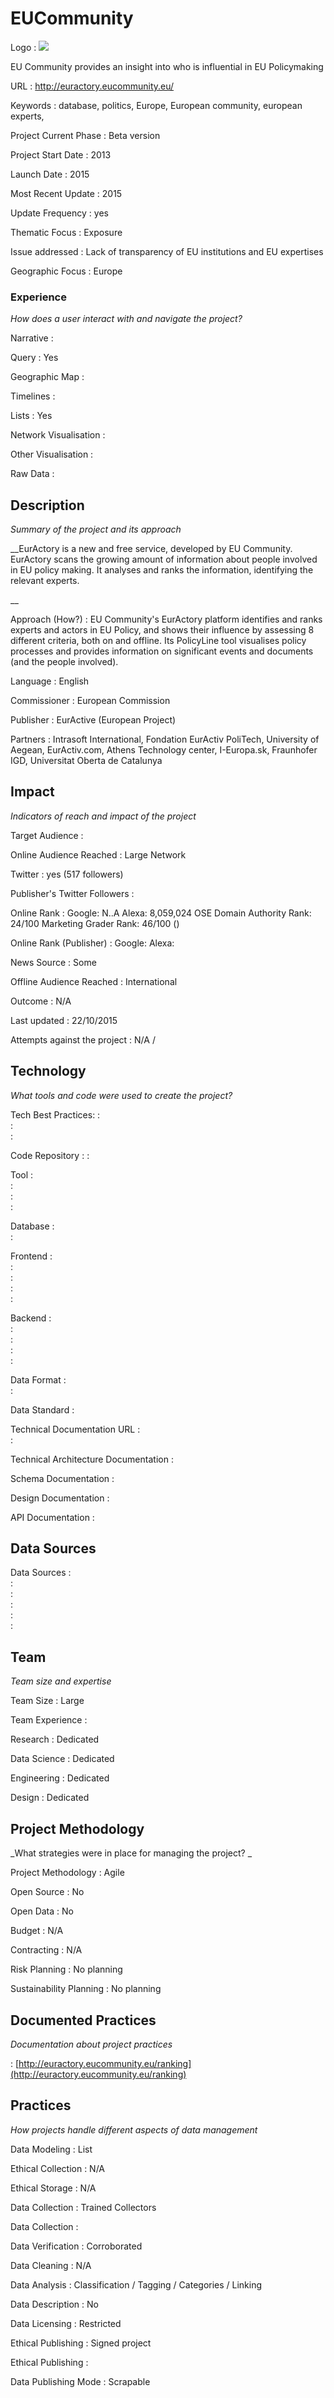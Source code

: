 # EUCommunity



Logo
:   ![](http://euractory.eucommunity.eu/sites/default/files/logo-beta.png)

EU Community provides an insight into who is influential in EU Policymaking

URL
:   http://euractory.eucommunity.eu/


Keywords
:   database, politics, Europe, European community, european experts,



Project Current Phase
:   Beta version

    

Project Start Date
:   2013



Launch Date
:   2015



Most Recent Update
:   2015



Update Frequency
:   yes



Thematic Focus
:   Exposure



Issue addressed
:   Lack of transparency of EU institutions and EU expertises



Geographic Focus
:   Europe


### Experience

_How does a user interact with and navigate the project?_

Narrative
:    

Query
:   Yes 

Geographic Map
:     

Timelines
:    

Lists
:   Yes 

Network Visualisation
:   

Other Visualisation
:   

Raw Data 
:   

## Description

_Summary of the project and its approach_

__EurActory is a new and free service, developed by EU Community. EurActory scans the growing amount of information about people involved in EU policy making. It analyses and ranks the information, identifying the relevant experts.

__


Approach (How?)
:   EU Community&#39;s EurActory platform identifies and ranks experts and actors in EU Policy, and shows their influence by assessing 8 different criteria, both on and offline. Its PolicyLine tool visualises policy processes and provides information on significant events and documents (and the people involved).



Language
:   English



Commissioner
:   European Commission



Publisher
:   EurActive (European Project)



Partners
:   Intrasoft International, Fondation EurActiv PoliTech, University of Aegean, EurActiv.com, Athens Technology center, I-Europa.sk, Fraunhofer IGD, Universitat Oberta de Catalunya


## Impact

_Indicators of reach and impact of the project_


Target Audience
:   



Online Audience Reached
:   Large Network



Twitter
:   yes (517 followers)



Publisher's Twitter Followers
:   



Online Rank
:    Google:   N..A   Alexa:   8,059,024  OSE Domain Authority Rank:   24/100 Marketing Grader Rank:   46/100 ()


Online Rank (Publisher)
:    Google:     Alexa:   



News Source
:   Some



Offline Audience Reached
:   International



Outcome
:   N/A



Last updated
:   22/10/2015


Attempts against the project
:   N/A  / 


## Technology

_What tools and code were used to create the project?_

Tech Best Practices:
:    
:     
:    

Code Repository
:   []()
:   []()

Tool
:   
:   
:   
:   

Database
:   
:   

Frontend
:   
:   
:   
:   
:   

Backend
:   
:   
:   
:   
:   

Data Format
:   
:   

Data Standard
:   

Technical Documentation URL
:   
:   

Technical Architecture Documentation
:   

Schema Documentation
:   

Design Documentation
:   

API Documentation
:   


## Data Sources

Data Sources
:   
:   
:   
:   
:   
:   

## Team

_Team size and expertise_

Team Size
:   Large



Team Experience
:    

Research
:   Dedicated 

Data Science
:   Dedicated 

Engineering
:    Dedicated

Design
:   Dedicated


## Project Methodology

_What strategies were in place for managing the project? _

Project Methodology
:   Agile



Open Source
:   No



Open Data
:   No



Budget
:   N/A


Contracting
:   N/A



Risk Planning
:   No planning



Sustainability Planning
:   No planning


## Documented Practices

_Documentation about project practices_

 
 :   [http://euractory.eucommunity.eu/ranking](http://euractory.eucommunity.eu/ranking)  

 


 



## Practices

_How projects handle different aspects of data management_


Data Modeling
:   List



Ethical Collection
:   N/A



Ethical Storage
:   N/A



Data Collection
:   Trained Collectors



Data Collection
:   



Data Verification
:   Corroborated



Data Cleaning
:   N/A



Data Analysis
:   Classification / Tagging / Categories / Linking



Data Description
:   No



Data Licensing
:   Restricted



Ethical Publishing
:   Signed project



Ethical Publishing
:   



Data Publishing Mode
:   Scrapable
